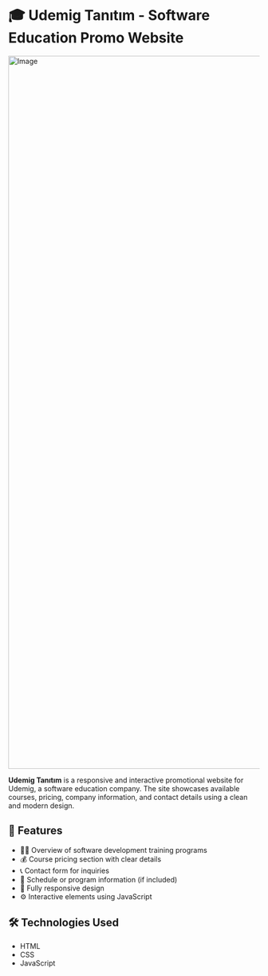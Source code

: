 # 🎓 Udemig Tanıtım - Software Education Promo Website

<img width="1426" alt="Image" src="https://github.com/user-attachments/assets/b429b7ee-5d95-41ba-b5f1-a3216204aa77" />

**Udemig Tanıtım** is a responsive and interactive promotional website for Udemig, a software education company. The site showcases available courses, pricing, company information, and contact details using a clean and modern design.

## 🚀 Features

- 🧑‍💻 Overview of software development training programs
- 💰 Course pricing section with clear details
- 📞 Contact form for inquiries
- 📅 Schedule or program information (if included)
- 📱 Fully responsive design
- ⚙️ Interactive elements using JavaScript

## 🛠️ Technologies Used

- HTML
- CSS  
- JavaScript 
